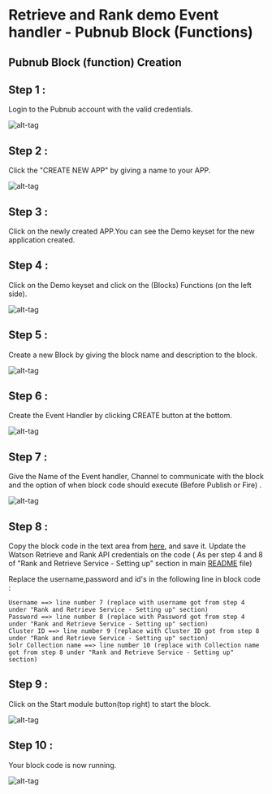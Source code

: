 # Retrieve and Rank demo Event handler - Pubnub Block (Functions)

## Pubnub Block (function) Creation

## Step 1 :

Login to the Pubnub account with the valid credentials.

![alt-tag](https://github.com/shyampurk/rankAndRetreiveDemo/blob/master/screenshots/block/pubnub_blockappCreation.png)

## Step 2 :

Click the "CREATE NEW APP" by giving a name to your APP.

![alt-tag](https://github.com/shyampurk/rankAndRetreiveDemo/blob/master/screenshots/block/listofapps.png)

## Step 3 :

Click on the newly created APP.You can see the Demo keyset for the new application created.

## Step 4 :

Click on the Demo keyset and click on the (Blocks) Functions (on the left side).

![alt-tag](https://github.com/shyampurk/rankAndRetreiveDemo/blob/master/screenshots/block/pubnub_keys.png)

## Step 5 :

Create a new Block by giving the block name and description to the block.

![alt-tag](https://github.com/shyampurk/rankAndRetreiveDemo/blob/master/screenshots/block/block_rr_app.png)

## Step 6 :

Create the Event Handler by clicking CREATE button at the bottom.

![alt-tag](https://github.com/shyampurk/rankAndRetreiveDemo/blob/master/screenshots/block/startEH.png)

## Step 7 :

Give the Name of the Event handler, Channel to communicate with the block and the option of when block code should execute (Before Publish or Fire) .

![alt-tag](https://github.com/shyampurk/rankAndRetreiveDemo/blob/master/screenshots/block/block_channel_creation.png)

## Step 8 :

Copy the block code in the text area from [here](https://github.com/shyampurk/rankAndRetreiveDemo/blob/master/block/cameraBlock.js), and save it. Update the Watson Retrieve and Rank API credentials on the code 
( As per step 4 and 8 of "Rank and Retrieve Service - Setting up" section in main [README](https://github.com/shyampurk/rankAndRetreiveDemo/blob/master/README.md) file)

Replace the username,password and id's in the following line in block code :

    Username ==> line number 7 (replace with username got from step 4 under "Rank and Retrieve Service - Setting up" section)
    Password ==> line number 8 (replace with Password got from step 4 under "Rank and Retrieve Service - Setting up" section)
    Cluster ID ==> line number 9 (replace with Cluster ID got from step 8 under "Rank and Retrieve Service - Setting up" section)
    Solr Collection name ==> line number 10 (replace with Collection name got from step 8 under "Rank and Retrieve Service - Setting up" section)

## Step 9 :

Click on the Start module button(top right) to start the block.

![alt-tag](https://github.com/shyampurk/rankAndRetreiveDemo/blob/master/screenshots/block/block_start.png)

## Step 10 :

Your block code is now running.

![alt-tag](https://github.com/shyampurk/rankAndRetreiveDemo/blob/master/screenshots/block/block_running.png)
